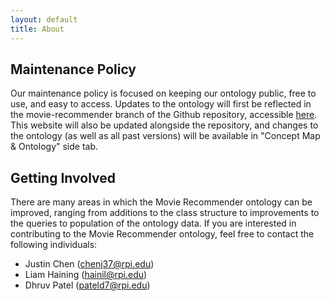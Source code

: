 ```yaml
---
layout: default
title: About
---
```


## Maintenance Policy

Our maintenance policy is focused on keeping our ontology public, free to use, and easy to access. Updates to the ontology will first be reflected in the movie-recommender branch of the Github repository, accessible [here](https://github.com/tetherless-world/ontology-engineering/tree/movie-recommender/oe2020/movie-recommender). This website will also be updated alongside the repository, and changes to the ontology (as well as all past versions) will be available in "Concept Map & Ontology" side tab.

## Getting Involved

There are many areas in which the Movie Recommender ontology can be improved, ranging from additions to the class structure to improvements to the queries to population of the ontology data. If you are interested in contributing to the Movie Recommender ontology, feel free to contact the following individuals:
* Justin Chen (chenj37@rpi.edu)
* Liam Haining (hainil@rpi.edu)
* Dhruv Patel (pateld7@rpi.edu)
